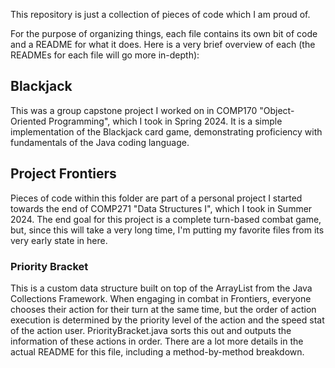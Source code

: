 This repository is just a collection of pieces of code which I am proud of.

For the purpose of organizing things, each file contains its own bit of code and a README for what it does. Here is a very brief overview of each (the READMEs for each file will go more in-depth):

## Blackjack
This was a group capstone project I worked on in COMP170 "Object-Oriented Programming", which I took in Spring 2024. It is a simple implementation of the Blackjack card game, demonstrating proficiency with fundamentals of the Java coding language.

## Project Frontiers
Pieces of code within this folder are part of a personal project I started towards the end of COMP271 "Data Structures I", which I took in Summer 2024. The end goal for this project is a complete turn-based combat game, but, since this will take a very long time, I'm putting my favorite files from its very early state in here.

### Priority Bracket
This is a custom data structure built on top of the ArrayList from the Java Collections Framework. When engaging in combat in Frontiers, everyone chooses their action for their turn at the same time, but the order of action execution is determined by the priority level of the action and the speed stat of the action user. PriorityBracket.java sorts this out and outputs the information of these actions in order. There are a lot more details in the actual README for this file, including a method-by-method breakdown.
